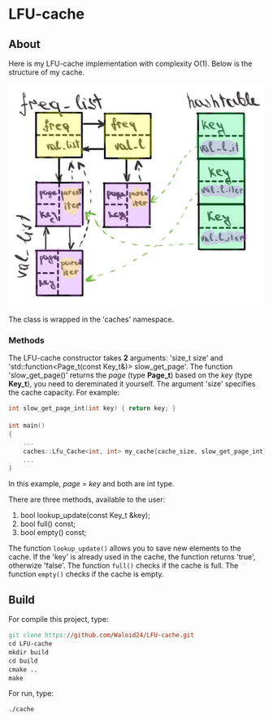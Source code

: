 # LFU-cache

## About
Here is my LFU-cache implementation with complexity O(1).
Below is the structure of my cache.

![my LFU-cache structure](./images/lfu_cache.jpg)

The class is wrapped in the 'caches' namespace.

### Methods
The LFU-cache constructor takes **2** arguments: 'size_t size' and 'std::function<Page_t(const Key_t&)> slow_get_page'. The function 'slow_get_page()' returns the *page* (type **Page_t**) based on the *key* (type **Key_t**), you need to dereminated it yourself. The argument 'size' specifies the cache capacity. For example:
```c++
int slow_get_page_int(int key) { return key; }

int main()
{
    ...
    caches::Lfu_Cache<int, int> my_cache{cache_size, slow_get_page_int};
    ...
}
```
In this example, *page* = *key* and both are int type.

There are three methods, available to the user:
1. bool lookup_update(const Key_t &key);
2. bool full() const;
3. bool empty() const;

The function `lookup_update()` allows you to save new elements to the cache. If the 'key' is already used in the cache, the function returns 'true', otherwize 'false'.
The function `full()` checks if the cache is full.
The function `empty()` checks if the cache is empty.

## Build

For compile this project, type:
```makefile
git clone https://github.com/Waloid24/LFU-cache.git
cd LFU-cache
mkdir build
cd build
cmake ..
make
```

For run, type:
```makefile
./cache
```





